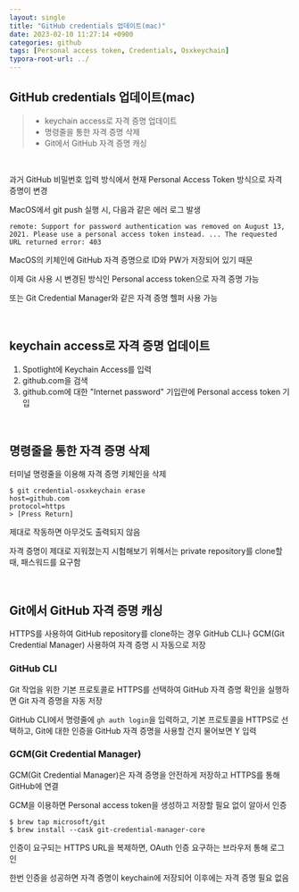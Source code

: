 ```yaml
---
layout: single
title: "GitHub credentials 업데이트(mac)"
date: 2023-02-10 11:27:14 +0900
categories: github
tags: [Personal access token, Credentials, Osxkeychain]
typora-root-url: ../
---
```


## GitHub credentials 업데이트(mac)
> - keychain access로 자격 증명 업데이트
> - 명령줄을 통한 자격 증명 삭제
> - Git에서 GitHub 자격 증명 캐싱

<br>

과거 GitHub 비밀번호 입력 방식에서 현재 Personal Access Token 방식으로 자격 증명이 변경

MacOS에서 git push 실행 시, 다음과 같은 에러 로그 발생

```console
remote: Support for password authentication was removed on August 13, 2021. Please use a personal access token instead. ... The requested URL returned error: 403
```

MacOS의 키체인에 GitHub 자격 증명으로 ID와 PW가 저장되어 있기 때문

이제 Git 사용 시 변경된 방식인 Personal access token으로 자격 증명 가능

또는 Git Credential Manager와 같은 자격 증명 헬퍼 사용 가능

<br>

## keychain access로 자격 증명 업데이트

1. Spotlight에 Keychain Access를 입력
2. github.com을 검색
3. github.com에 대한 "Internet password" 기입란에 Personal access token 기입

<br>

## 명령줄을 통한 자격 증명 삭제

터미널 명령줄을 이용해 자격 증명 키체인을 삭제

```console
$ git credential-osxkeychain erase
host=github.com
protocol=https
> [Press Return]
```

제대로 작동하면 아무것도 출력되지 않음

자격 증명이 제대로 지워졌는지 시험해보기 위해서는 private repository를 clone할 때, 패스워드를 요구함

<br>

## Git에서 GitHub 자격 증명 캐싱

HTTPS를 사용하여 GitHub repository를 clone하는 경우 GitHub CLI나 GCM(Git Credential Manager) 사용하여 자격 증명 시 자동으로 저장

### GitHub CLI

Git 작업을 위한 기본 프로토콜로 HTTPS를 선택하여 GitHub 자격 증명 확인을 실행하면 Git 자격 증명을 자동 저장

GitHub CLI에서 명령줄에 `gh auth login`을 입력하고, 기본 프로토콜을 HTTPS로 선택하고, Git에 대한 인증을 GitHub 자격 증명을 사용할 건지 물어보면 Y 입력

### GCM(Git Credential Manager)

GCM(Git Credential Manager)은 자격 증명을 안전하게 저장하고 HTTPS를 통해 GitHub에 연결

GCM을 이용하면 Personal access token을 생성하고 저장할 필요 없이 알아서 인증

```console
$ brew tap microsoft/git
$ brew install --cask git-credential-manager-core
```

인증이 요구되는 HTTPS URL을 복제하면, OAuth 인증 요구하는 브라우저 통해 로그인

한번 인증을 성공하면 자격 증명이 keychain에 저장되어 이후에는 자격 증명 필요 없음

<br>
